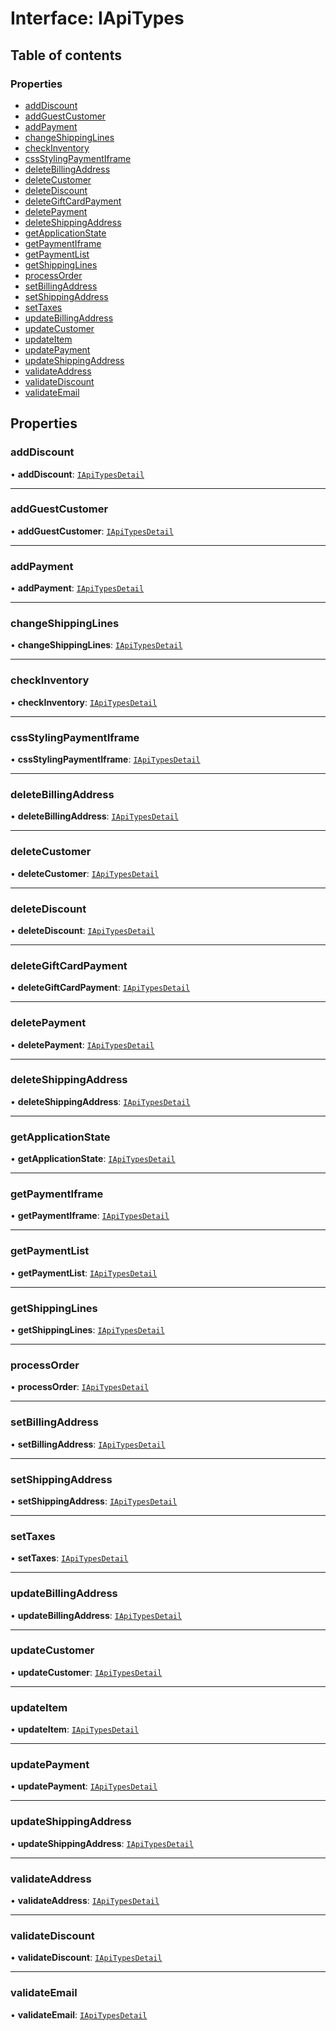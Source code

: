 # Interface: IApiTypes

## Table of contents

### Properties

- [addDiscount](IApiTypes.md#adddiscount)
- [addGuestCustomer](IApiTypes.md#addguestcustomer)
- [addPayment](IApiTypes.md#addpayment)
- [changeShippingLines](IApiTypes.md#changeshippinglines)
- [checkInventory](IApiTypes.md#checkinventory)
- [cssStylingPaymentIframe](IApiTypes.md#cssstylingpaymentiframe)
- [deleteBillingAddress](IApiTypes.md#deletebillingaddress)
- [deleteCustomer](IApiTypes.md#deletecustomer)
- [deleteDiscount](IApiTypes.md#deletediscount)
- [deleteGiftCardPayment](IApiTypes.md#deletegiftcardpayment)
- [deletePayment](IApiTypes.md#deletepayment)
- [deleteShippingAddress](IApiTypes.md#deleteshippingaddress)
- [getApplicationState](IApiTypes.md#getapplicationstate)
- [getPaymentIframe](IApiTypes.md#getpaymentiframe)
- [getPaymentList](IApiTypes.md#getpaymentlist)
- [getShippingLines](IApiTypes.md#getshippinglines)
- [processOrder](IApiTypes.md#processorder)
- [setBillingAddress](IApiTypes.md#setbillingaddress)
- [setShippingAddress](IApiTypes.md#setshippingaddress)
- [setTaxes](IApiTypes.md#settaxes)
- [updateBillingAddress](IApiTypes.md#updatebillingaddress)
- [updateCustomer](IApiTypes.md#updatecustomer)
- [updateItem](IApiTypes.md#updateitem)
- [updatePayment](IApiTypes.md#updatepayment)
- [updateShippingAddress](IApiTypes.md#updateshippingaddress)
- [validateAddress](IApiTypes.md#validateaddress)
- [validateDiscount](IApiTypes.md#validatediscount)
- [validateEmail](IApiTypes.md#validateemail)

## Properties

### addDiscount

• **addDiscount**: [`IApiTypesDetail`](IApiTypesDetail.md)

___

### addGuestCustomer

• **addGuestCustomer**: [`IApiTypesDetail`](IApiTypesDetail.md)

___

### addPayment

• **addPayment**: [`IApiTypesDetail`](IApiTypesDetail.md)

___

### changeShippingLines

• **changeShippingLines**: [`IApiTypesDetail`](IApiTypesDetail.md)

___

### checkInventory

• **checkInventory**: [`IApiTypesDetail`](IApiTypesDetail.md)

___

### cssStylingPaymentIframe

• **cssStylingPaymentIframe**: [`IApiTypesDetail`](IApiTypesDetail.md)

___

### deleteBillingAddress

• **deleteBillingAddress**: [`IApiTypesDetail`](IApiTypesDetail.md)

___

### deleteCustomer

• **deleteCustomer**: [`IApiTypesDetail`](IApiTypesDetail.md)

___

### deleteDiscount

• **deleteDiscount**: [`IApiTypesDetail`](IApiTypesDetail.md)

___

### deleteGiftCardPayment

• **deleteGiftCardPayment**: [`IApiTypesDetail`](IApiTypesDetail.md)

___

### deletePayment

• **deletePayment**: [`IApiTypesDetail`](IApiTypesDetail.md)

___

### deleteShippingAddress

• **deleteShippingAddress**: [`IApiTypesDetail`](IApiTypesDetail.md)

___

### getApplicationState

• **getApplicationState**: [`IApiTypesDetail`](IApiTypesDetail.md)

___

### getPaymentIframe

• **getPaymentIframe**: [`IApiTypesDetail`](IApiTypesDetail.md)

___

### getPaymentList

• **getPaymentList**: [`IApiTypesDetail`](IApiTypesDetail.md)

___

### getShippingLines

• **getShippingLines**: [`IApiTypesDetail`](IApiTypesDetail.md)

___

### processOrder

• **processOrder**: [`IApiTypesDetail`](IApiTypesDetail.md)

___

### setBillingAddress

• **setBillingAddress**: [`IApiTypesDetail`](IApiTypesDetail.md)

___

### setShippingAddress

• **setShippingAddress**: [`IApiTypesDetail`](IApiTypesDetail.md)

___

### setTaxes

• **setTaxes**: [`IApiTypesDetail`](IApiTypesDetail.md)

___

### updateBillingAddress

• **updateBillingAddress**: [`IApiTypesDetail`](IApiTypesDetail.md)

___

### updateCustomer

• **updateCustomer**: [`IApiTypesDetail`](IApiTypesDetail.md)

___

### updateItem

• **updateItem**: [`IApiTypesDetail`](IApiTypesDetail.md)

___

### updatePayment

• **updatePayment**: [`IApiTypesDetail`](IApiTypesDetail.md)

___

### updateShippingAddress

• **updateShippingAddress**: [`IApiTypesDetail`](IApiTypesDetail.md)

___

### validateAddress

• **validateAddress**: [`IApiTypesDetail`](IApiTypesDetail.md)

___

### validateDiscount

• **validateDiscount**: [`IApiTypesDetail`](IApiTypesDetail.md)

___

### validateEmail

• **validateEmail**: [`IApiTypesDetail`](IApiTypesDetail.md)
